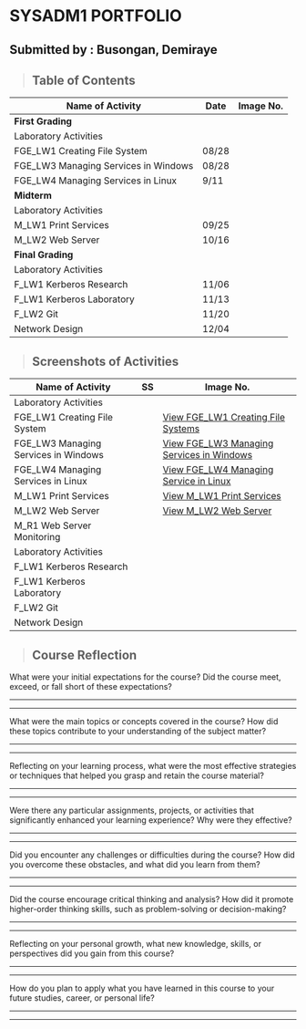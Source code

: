 # SYSADM1 PORTFOLIO
## Submitted by : Busongan, Demiraye
> ## **Table of Contents**
| Name of Activity | Date | Image No. |
| --- | --- | --- |
| **First Grading** |
| Laboratory Activities |  |  |
| FGE_LW1 Creating File System | 08/28 |  |
| FGE_LW3 Managing Services in Windows | 08/28 |  |
| FGE_LW4 Managing Services in Linux | 9/11 |  |
| **Midterm** |
| Laboratory Activities |  |  |
| M_LW1 Print Services | 09/25 |  |
| M_LW2 Web Server | 10/16 |  |
| **Final Grading** |
| Laboratory Activities |  |  |
| F_LW1 Kerberos Research | 11/06 |  |
| F_LW1 Kerberos Laboratory | 11/13 |  |
| F_LW2 Git | 11/20 |  |
| Network Design | 12/04 |  ||

> ## Screenshots of Activities
| Name of Activity | SS | Image No. |
| --- | --- | --- |
| Laboratory Activities |  |  |
| FGE_LW1 Creating File System |  | [View FGE_LW1 Creating File Systems](Prelim/FGE_LW1%20Creating%20File%20Systems.md) |
| FGE_LW3 Managing Services in Windows |  | [View FGE_LW3 Managing Services in Windows](Prelim/FGE_LW3%20Managing%20Services%20in%20Windows.md)  |
| FGE_LW4 Managing Services in Linux   |  | [View FGE_LW4 Managing Service in Linux](Prelim/FGE_LW4%20Managing%20Services%20in%20Linux.md)  |  |
| M_LW1 Print Services         |  | [View M_LW1 Print Services](Midterm/M_LW1%20Print%20Services.md) |
| M_LW2 Web Server             |  | [View M_LW2 Web Server](Midterm/M_LW2%20Web%20Server.md) |
| M_R1 Web Server Monitoring |  |  |
| Laboratory Activities |  |  |
| F_LW1 Kerberos Research |  |  |
| F_LW1 Kerberos Laboratory |  |  |
| F_LW2 Git |  |  |
| Network Design |  |  |

> ## **Course Reflection**

What were your initial expectations for the course? Did the course meet,
exceed, or fall short of these expectations?

  -----------------------------------------------------------------------

  -----------------------------------------------------------------------

What were the main topics or concepts covered in the course? How did
these topics contribute to your understanding of the subject matter?

  -----------------------------------------------------------------------

  -----------------------------------------------------------------------

Reflecting on your learning process, what were the most effective
strategies or techniques that helped you grasp and retain the course
material?

  -----------------------------------------------------------------------

  -----------------------------------------------------------------------

Were there any particular assignments, projects, or activities that
significantly enhanced your learning experience? Why were they
effective?

  -----------------------------------------------------------------------

  -----------------------------------------------------------------------

Did you encounter any challenges or difficulties during the course? How
did you overcome these obstacles, and what did you learn from them?

  -----------------------------------------------------------------------

  -----------------------------------------------------------------------

Did the course encourage critical thinking and analysis? How did it
promote higher-order thinking skills, such as problem-solving or
decision-making?

  -----------------------------------------------------------------------

  -----------------------------------------------------------------------

Reflecting on your personal growth, what new knowledge, skills, or
perspectives did you gain from this course?

  -----------------------------------------------------------------------

  -----------------------------------------------------------------------

How do you plan to apply what you have learned in this course to your
future studies, career, or personal life?

  -----------------------------------------------------------------------

  -----------------------------------------------------------------------
